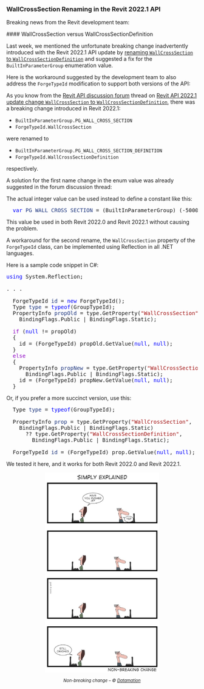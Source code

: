 <head>
<meta http-equiv="Content-Type" content="text/html; charset=utf-8">
<link rel="stylesheet" type="text/css" href="bc.css">
<script src="https://cdn.rawgit.com/google/code-prettify/master/loader/run_prettify.js" type="text/javascript"></script>
</head>

<!---

- REVIT-184115 [Prepare KB article for 2022.1 API change]

twitter:

Breaking news from the Revit development team on the WallCrossSection to WallCrossSectionDefinition renaming in the Revit 2022.1 #RevitAPI update @AutodeskForge @AutodeskRevit #bim #DynamoBim #ForgeDevCon https://autode.sk/wallcrosssection

Breaking news from the Revit development team on the <code>WallCrossSection</code> to <code>WallCrossSectionDefinition</code> renaming in the Revit 2022.1 API update...

linkedin:

Breaking news from the Revit development team on the WallCrossSection to WallCrossSectionDefinition renaming in the Revit 2022.1 #RevitAPI update:

https://autode.sk/wallcrosssection

#bim #DynamoBim #ForgeDevCon #Revit #API #IFC #SDK #AI #VisualStudio #Autodesk #AEC #adsk

the [Revit API discussion forum](http://forums.autodesk.com/t5/revit-api-forum/bd-p/160) thread

<center>
<img src="img/" alt="" title="" width="600"/>
<p style="font-size: 80%; font-style:italic"></p>
</center>

-->

### WallCrossSection Renaming in the Revit 2022.1 API

Breaking news from the Revit development team:

####<a name="2"></a> WallCrossSection versus WallCrossSectionDefinition

Last week, we mentioned the unfortunate breaking change inadvertently introduced with the Revit 2022.1 API update
by [renaming `WallCrossSection` to `WallCrossSectionDefinition`](https://thebuildingcoder.typepad.com/blog/2021/11/revit-20221-sdk-revitlookup-build-and-install.html#3) and
suggested a fix for the `BuiltInParameterGroup` enumeration value.

Here is the workaround suggested by the development team to also address the `ForgeTypeId` modification to support both versions of the API:

As you know from
the [Revit API discussion forum](http://forums.autodesk.com/t5/revit-api-forum/bd-p/160) thread
on [Revit API 2022.1 update change `WallCrossSection` to `WallCrossSectionDefinition`](https://forums.autodesk.com/t5/revit-api-forum/revitapi-2022-update-change-wallcrosssection-to/td-p/10720345),
there was a breaking change introduced in Revit 2022.1:

- `BuiltInParameterGroup.PG_WALL_CROSS_SECTION`
- `ForgeTypeId.WallCrossSection`

were renamed to 

- `BuiltInParameterGroup.PG_WALL_CROSS_SECTION_DEFINITION`
- `ForgeTypeId.WallCrossSectionDefinition`

respectively.

A solution for the first name change in the enum value was already suggested in the forum discussion thread:

The actual integer value can be used instead to define a constant like this:

<pre class="code">
  <span style="color:blue;">var</span>&nbsp;<span style="color:#1f377f;">PG_WALL_CROSS_SECTION</span>&nbsp;=&nbsp;(BuiltInParameterGroup)&nbsp;(-5000228);
</pre>

This value be used in both Revit 2022.0 and Revit 2022.1 without causing the problem.

A workaround for the second rename, the `WallCrossSection` property of the `ForgeTypeId` class, can be implemented using Reflection in all .NET languages.

Here is a sample code snippet in C#:

<pre class="code">
<span style="color:blue;">using</span>&nbsp;System.Reflection;

. . .

  ForgeTypeId&nbsp;<span style="color:#1f377f;">id</span>&nbsp;=&nbsp;<span style="color:blue;">new</span>&nbsp;ForgeTypeId();
  Type&nbsp;<span style="color:#1f377f;">type</span>&nbsp;=&nbsp;<span style="color:blue;">typeof</span>(GroupTypeId);
  PropertyInfo&nbsp;<span style="color:#1f377f;">propOld</span>&nbsp;=&nbsp;type.GetProperty(<span style="color:#a31515;">&quot;WallCrossSection&quot;</span>,
    BindingFlags.Public&nbsp;|&nbsp;BindingFlags.Static);
   
  <span style="color:#8f08c4;">if</span>&nbsp;(<span style="color:blue;">null</span>&nbsp;!=&nbsp;propOld)
  {
    id&nbsp;=&nbsp;(ForgeTypeId)&nbsp;propOld.GetValue(<span style="color:blue;">null</span>,&nbsp;<span style="color:blue;">null</span>);
  }
  <span style="color:#8f08c4;">else</span>
  {
    PropertyInfo&nbsp;<span style="color:#1f377f;">propNew</span>&nbsp;=&nbsp;type.GetProperty(<span style="color:#a31515;">&quot;WallCrossSectionDefinition&quot;</span>,
      BindingFlags.Public&nbsp;|&nbsp;BindingFlags.Static);
    id&nbsp;=&nbsp;(ForgeTypeId)&nbsp;propNew.GetValue(<span style="color:blue;">null</span>,&nbsp;<span style="color:blue;">null</span>);
  }
</pre>

Or, if you prefer a more succinct version, use this:

<pre class="code">
&nbsp;&nbsp;Type&nbsp;<span style="color:#1f377f;">type</span>&nbsp;=&nbsp;<span style="color:blue;">typeof</span>(GroupTypeId);
 
&nbsp;&nbsp;PropertyInfo&nbsp;<span style="color:#1f377f;">prop</span>&nbsp;=&nbsp;type.GetProperty(<span style="color:#a31515;">&quot;WallCrossSection&quot;</span>,&nbsp;
&nbsp;&nbsp;&nbsp;&nbsp;BindingFlags.Public&nbsp;|&nbsp;BindingFlags.Static)&nbsp;
&nbsp;&nbsp;&nbsp;&nbsp;&nbsp;&nbsp;??&nbsp;type.GetProperty(<span style="color:#a31515;">&quot;WallCrossSectionDefinition&quot;</span>,&nbsp;
&nbsp;&nbsp;&nbsp;&nbsp;&nbsp;&nbsp;&nbsp;&nbsp;BindingFlags.Public&nbsp;|&nbsp;BindingFlags.Static);
 
&nbsp;&nbsp;ForgeTypeId&nbsp;<span style="color:#1f377f;">id</span>&nbsp;=&nbsp;(ForgeTypeId)&nbsp;prop.GetValue(<span style="color:blue;">null</span>,&nbsp;<span style="color:blue;">null</span>);
</pre>

We tested it here, and it works for both Revit 2022.0 and Revit 2022.1.
  
<center>
<img src="img/tech-comics-non-breaking-change.jpeg" alt="Non-breaking change" title="Non-breaking change" width="300"/> <!-- 495 -->
<p style="font-size: 80%; font-style:italic">Non-breaking change &ndash; &copy; <a href="https://www.datamation.com">Datamation</a></p>
</center>
